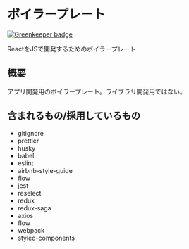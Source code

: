 ボイラープレート
====

[![Greenkeeper badge](https://badges.greenkeeper.io/sadnessOjisan/boilerplate-react-js.svg)](https://greenkeeper.io/)

ReactをJSで開発するためのボイラープレート

## 概要
アプリ開発用のボイラープレート。ライブラリ開発用ではない。

## 含まれるもの/採用しているもの
* gitignore
* prettier
* husky
* babel
* eslint
* airbnb-style-guide
* flow
* jest
* reselect
* redux
* redux-saga
* axios
* flow
* webpack
* styled-components
